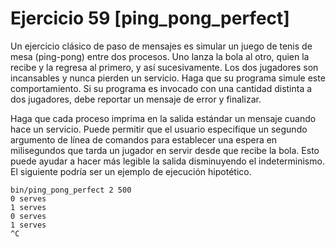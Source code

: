  # Ejercicio 59 [ping_pong_perfect]
 
Un ejercicio clásico de paso de mensajes es simular un juego de tenis de mesa (ping-pong) entre dos procesos. Uno lanza la bola al otro, quien la recibe y la regresa al primero, y así sucesivamente. Los dos jugadores son incansables y nunca pierden un servicio. Haga que su programa simule este comportamiento. Si su programa es invocado con una cantidad distinta a dos jugadores, debe reportar un mensaje de error y finalizar.

Haga que cada proceso imprima en la salida estándar un mensaje cuando hace un servicio. Puede permitir que el usuario especifique un segundo argumento de línea de comandos para establecer una espera en milisegundos que tarda un jugador en servir desde que recibe la bola. Esto puede ayudar a hacer más legible la salida disminuyendo el indeterminismo. El siguiente podría ser un ejemplo de ejecución hipotético.

    bin/ping_pong_perfect 2 500
    0 serves
    1 serves
    0 serves
    1 serves
    ^C